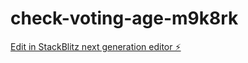 # check-voting-age-m9k8rk

[Edit in StackBlitz next generation editor ⚡️](https://stackblitz.com/~/github.com/wanderson03/check-voting-age-m9k8rk)